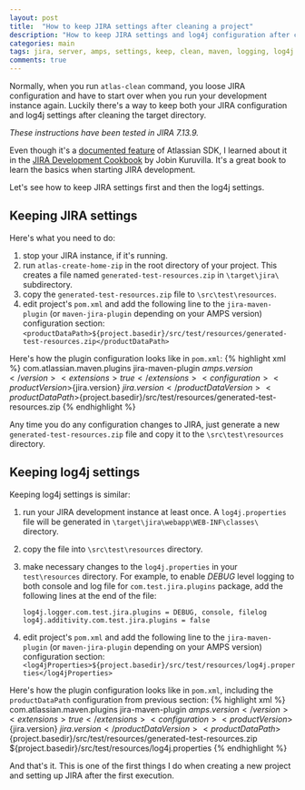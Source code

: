 ```yaml
---
layout: post
title:  "How to keep JIRA settings after cleaning a project"
description: "How to keep JIRA settings and log4j configuration after cleaning a project."
categories: main
tags: jira, server, amps, settings, keep, clean, maven, logging, log4j
comments: true
---
```


Normally, when you run `atlas-clean` command, you loose JIRA configuration and have to start over when you run your development instance again.
Luckily there's a way to keep both your JIRA configuration and log4j settings after cleaning the target directory.

*These instructions have been tested in JIRA 7.13.9.*

Even though it's a [documented feature](https://developer.atlassian.com/server/framework/atlassian-sdk/atlas-create-home-zip/) of Atlassian SDK, I learned about it in the [JIRA Development Cookbook](https://www.amazon.com/JIRA-Development-Cookbook-Jobin-Kuruvilla/dp/1785885618) by Jobin Kuruvilla. It's a great book to learn the basics when starting JIRA development.

Let's see how to keep JIRA settings first and then the log4j settings.

## Keeping JIRA settings

Here's what you need to do:
1. stop your JIRA instance, if it's running.
2. run `atlas-create-home-zip` in the root directory of your project. This creates a file named `generated-test-resources.zip` in `\target\jira\` subdirectory.
3. copy the `generated-test-resources.zip` file to `\src\test\resources`.
4. edit project's `pom.xml` and add the following line to the `jira-maven-plugin` (or `maven-jira-plugin` depending on your AMPS version) configuration section:
      `<productDataPath>${project.basedir}/src/test/resources/generated-test-resources.zip</productDataPath>`

Here's how the plugin configuration looks like in `pom.xml`:
{% highlight xml %}
<build>
    <plugins>
        <plugin>
            <groupId>com.atlassian.maven.plugins</groupId>
            <artifactId>jira-maven-plugin</artifactId>
            <version>${amps.version}</version>
            <extensions>true</extensions>
            <configuration>
                <productVersion>${jira.version}</productVersion>
                <productDataVersion>${jira.version}</productDataVersion>
                <productDataPath>${project.basedir}/src/test/resources/generated-test-resources.zip</productDataPath>
                <!-- ... -->
            </configuration>
        </plugin>
    </plugins>
</build>
{% endhighlight %}

Any time you do any configuration changes to JIRA, just generate a new `generated-test-resources.zip` file and copy it to the `\src\test\resources` directory.

## Keeping log4j settings

Keeping log4j settings is similar:
1. run your JIRA development instance at least once. A `log4j.properties` file will be generated in `\target\jira\webapp\WEB-INF\classes\` directory.
2. copy the file into `\src\test\resources` directory.
3. make necessary changes to the `log4j.properties` in your `test\resources` directory. For example, to enable *DEBUG* level logging to both console and log file for `com.test.jira.plugins` package, add the following lines at the end of the file:

      `log4j.logger.com.test.jira.plugins = DEBUG, console, filelog`
      `log4j.additivity.com.test.jira.plugins = false`
4. edit project's `pom.xml` and add the following line to the `jira-maven-plugin` (or `maven-jira-plugin` depending on your AMPS version) configuration section:
      `<log4jProperties>${project.basedir}/src/test/resources/log4j.properties</log4jProperties>`

Here's how the plugin configuration looks like in `pom.xml`, including the `productDataPath` configuration from previous section:
{% highlight xml %}
<build>
    <plugins>
        <plugin>
            <groupId>com.atlassian.maven.plugins</groupId>
            <artifactId>jira-maven-plugin</artifactId>
            <version>${amps.version}</version>
            <extensions>true</extensions>
            <configuration>
                <productVersion>${jira.version}</productVersion>
                <productDataVersion>${jira.version}</productDataVersion>
                <productDataPath>${project.basedir}/src/test/resources/generated-test-resources.zip</productDataPath>
                <log4jProperties>${project.basedir}/src/test/resources/log4j.properties</log4jProperties>
                <!-- ... -->
            </configuration>
        </plugin>
    </plugins>
</build>
{% endhighlight %}

And that's it. This is one of the first things I do when creating a new project and setting up JIRA after the first execution.
